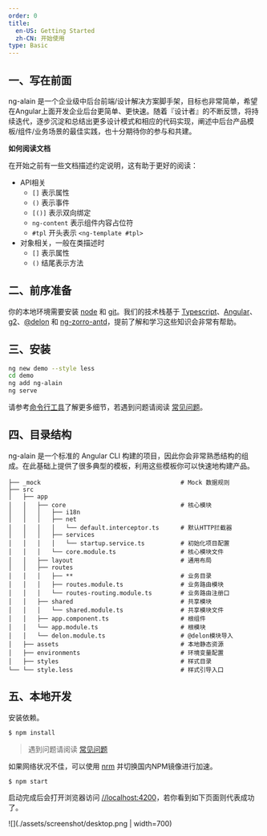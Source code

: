 ```yaml
---
order: 0
title:
  en-US: Getting Started
  zh-CN: 开始使用
type: Basic
---
```


## 一、写在前面

ng-alain 是一个企业级中后台前端/设计解决方案脚手架，目标也非常简单，希望在Angular上面开发企业后台更简单、更快速。随着『设计者』的不断反馈，将持续迭代，逐步沉淀和总结出更多设计模式和相应的代码实现，阐述中后台产品模板/组件/业务场景的最佳实践，也十分期待你的参与和共建。

**如何阅读文档**

在开始之前有一些文档描述约定说明，这有助于更好的阅读：

- API相关
  - `[]` 表示属性
  - `()` 表示事件
  - `[()]` 表示双向绑定
  - `ng-content` 表示组件内容占位符
  - `#tpl` 开头表示 `<ng-template #tpl>`
- 对象相关，一般在类描述时
  - `[]` 表示属性
  - `()` 结尾表示方法

## 二、前序准备

你的本地环境需要安装 [node](http://nodejs.org/) 和 [git](https://git-scm.com/)。我们的技术栈基于 [Typescript](https://www.tslang.cn/)、[Angular](https://angular.io/)、[g2](http://g2.alipay.com/)、[@delon](https://github.com/cipchk/delon) 和 [ng-zorro-antd](https://ng.ant.design/)，提前了解和学习这些知识会非常有帮助。

## 三、安装

```bash
ng new demo --style less
cd demo
ng add ng-alain
ng serve
```

请参考[命令行工具](/cli)了解更多细节，若遇到问题请阅读 [常见问题](/cli/faq)。

## 四、目录结构

ng-alain 是一个标准的 Angular CLI 构建的项目，因此你会非常熟悉结构的组成。在此基础上提供了很多典型的模板，利用这些模板你可以快速地构建产品。

```
├── _mock                                       # Mock 数据规则
├── src
│   ├── app
│   │   ├── core                                # 核心模块
│   │   │   ├── i18n
│   │   │   ├── net
│   │   │   │   └── default.interceptor.ts      # 默认HTTP拦截器
│   │   │   ├── services
│   │   │   │   └── startup.service.ts          # 初始化项目配置
│   │   │   └── core.module.ts                  # 核心模块文件
│   │   ├── layout                              # 通用布局
│   │   ├── routes
│   │   │   ├── **                              # 业务目录
│   │   │   ├── routes.module.ts                # 业务路由模块
│   │   │   └── routes-routing.module.ts        # 业务路由注册口
│   │   ├── shared                              # 共享模块
│   │   │   └── shared.module.ts                # 共享模块文件
│   │   ├── app.component.ts                    # 根组件
│   │   └── app.module.ts                       # 根模块
│   │   └── delon.module.ts                     # @delon模块导入
│   ├── assets                                  # 本地静态资源
│   ├── environments                            # 环境变量配置
│   ├── styles                                  # 样式目录
└── └── style.less                              # 样式引导入口
```

## 五、本地开发

安装依赖。

```bash
$ npm install
```

> 遇到问题请阅读 [常见问题](/cli/faq)

如果网络状况不佳，可以使用 [nrm](https://www.npmjs.com/package/nrm) 并切换国内NPM镜像进行加速。

```bash
$ npm start
```

启动完成后会打开浏览器访问 [//localhost:4200](//localhost:4200)，若你看到如下页面则代表成功了。

![](./assets/screenshot/desktop.png | width=700)
